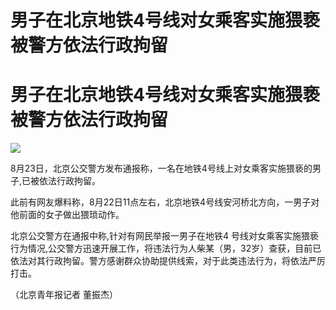 # 男子在北京地铁4号线对女乘客实施猥亵 被警方依法行政拘留

# 男子在北京地铁4号线对女乘客实施猥亵 被警方依法行政拘留

![](https://inews.gtimg.com/om_bt/Owtz_gG58eo3tzYVbbpp1Mtww89v6csmT-K8AFfS8nBEcAA/1000)

8月23日，北京公交警方发布通报称，一名在地铁4号线上对女乘客实施猥亵的男子,已被依法行政拘留。

此前有网友爆料称，8月22日11点左右，北京地铁4号线安河桥北方向，一男子对他前面的女子做出猥琐动作。

北京公交警方在通报中称,针对有网民举报一男子在地铁4
号线对女乘客实施猥亵行为情况,公交警方迅速开展工作，将违法行为人柴某（男，32岁）查获，目前已依法对其行政拘留。警方感谢群众协助提供线索，对于此类违法行为，将依法严厉打击。

（北京青年报记者 董振杰）

